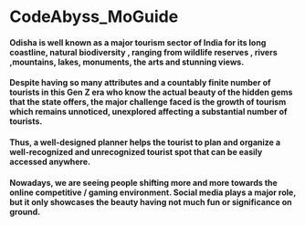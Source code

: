 # CodeAbyss_MoGuide
#### Odisha is well known as a major tourism sector of India for its long coastline, natural biodiversity , ranging from wildlife reserves , rivers ,mountains, lakes,  monuments, the arts and stunning views.  
#### Despite having so many attributes and a countably finite number of tourists in this Gen Z era who know the actual beauty of the hidden gems that the state offers, the major challenge faced is the growth of tourism which remains unnoticed, unexplored affecting a substantial number of tourists.
#### Thus, a well-designed planner helps the tourist to plan and organize a well-recognized and unrecognized tourist spot that can be easily accessed anywhere. 
#### Nowadays, we are seeing people shifting more and more towards the online competitive / gaming environment. Social media plays a major role, but it only showcases the beauty having not much fun or significance on ground. 
